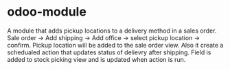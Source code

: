 # odoo-module
A module that adds pickup locations to a delivery method in a sales order.
Sale order -> Add shipping -> Add office -> select pickup location -> confirm. Pickup location will be added to the sale order view.
Also it create a schedualed action that updates status of delievry after shipping.
Field is added to stock picking view and is updated when action is run.
